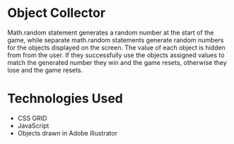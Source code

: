 # Object Collector

Math.random statement generates a random number at the start of the game, while separate math.random statements generate random numbers for the objects displayed on the screen. The value of each object is hidden from from the user. If they successfully use the objects assigned values to match the generated number they win and the game resets, otherwise they lose and the game resets. 

# Technologies Used
* CSS GRID
* JavaScript
* Objects drawn in Adobe Illustrator
